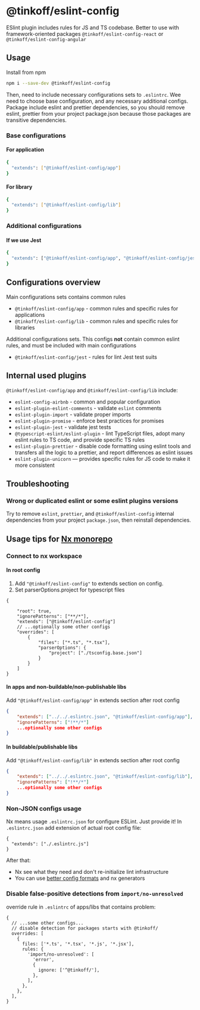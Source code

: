 # @tinkoff/eslint-config

ESlint plugin includes rules for JS and TS codebase. Better to use with framework-oriented packages `@tinkoff/eslint-config-react` or `@tinkoff/eslint-config-angular`

## Usage

Install from npm

```bash
npm i --save-dev @tinkoff/eslint-config
```

Then, need to include necessary configurations sets to `.eslintrc`. Wee need to choose base configuration, and any
necessary additional configs. Package include eslint and prettier dependencies, so you should remove eslint, prettier from your project package.json because those packages are transitive dependencies.

### Base configurations

#### For application

```bash
{
  "extends": ["@tinkoff/eslint-config/app"]
}
```

#### For library

```bash
{
  "extends": ["@tinkoff/eslint-config/lib"]
}
```

### Additional configurations

#### If we use Jest

```bash
{
  "extends": ["@tinkoff/eslint-config/app", "@tinkoff/eslint-config/jest"]
}
```

## Configurations overview

Main configurations sets contains common rules

- `@tinkoff/eslint-config/app` - common rules and specific rules for applications
- `@tinkoff/eslint-config/lib` - common rules and specific rules for libraries

Additional configurations sets. This configs **not** contain common eslint rules, and must be included with main
configurations

- `@tinkoff/eslint-config/jest` - rules for lint Jest test suits

## Internal used plugins

`@tinkoff/eslint-config/app` and `@tinkoff/eslint-config/lib` include:

- `eslint-config-airbnb` - common and popular configuration
- `eslint-plugin-eslint-comments` - validate `eslint` comments
- `eslint-plugin-import` - validate proper imports
- `eslint-plugin-promise` - enforce best practices for promises
- `eslint-plugin-jest` - validate jest tests
- `@typescript-eslint/eslint-plugin` - lint TypeScript files, adopt many eslint rules to TS code, and provide specific
  TS rules
- `eslint-plugin-prettier` - disable code formatting using eslint tools and transfers all the logic to a prettier, and
  report differences as eslint issues
- `eslint-plugin-unicorn` — provides specific rules for JS code to make it more consistent

## Troubleshooting

### Wrong or duplicated eslint or some eslint plugins versions

Try to remove `eslint`, `prettier`, and `@tinkoff/eslint-config` internal dependencies from your project `package.json`,
then reinstall dependencies.

## Usage tips for [Nx monorepo](https://nrwl.io/)

### Connect to nx workspace

#### In root config

1. Add `"@tinkoff/eslint-config"` to extends section on config.
2. Set parserOptions.project for typescript files

```json5
{

    "root": true,
    "ignorePatterns": ["**/*"],
    "extends": ["@tinkoff/eslint-config"]
    // ...optionally some other configs
    "overrides": [
        {
            "files": ["*.ts", "*.tsx"],
            "parserOptions": {
                "project": ["./tsconfig.base.json"]
            }
        }
    ]
}
```

#### In apps and non-buildable/non-publishable libs

Add `"@tinkoff/eslint-config/app"` in extends section after root config

```json
{
    "extends": ["../../.eslintrc.json", "@tinkoff/eslint-config/app"],
    "ignorePatterns": ["!**/*"]
    ...optionally some other configs
}
```

#### In buildable/publishable libs

Add `"@tinkoff/eslint-config/lib"` in extends section after root config

```json
{
    "extends": ["../../.eslintrc.json", "@tinkoff/eslint-config/lib"],
    "ignorePatterns": ["!**/*"]
    ...optionally some other configs
}
```

### Non-JSON configs usage

Nx means usage `.eslintrc.json` for configure ESLint. Just provide it! In `.eslintrc.json` add extension of actual root config file:

```
{
  "extends": ["./.eslintrc.js"]
}
```

After that:

- Nx see what they need and don't re-initialize lint infrastructure
- You can use [better config formats](https://eslint.org/docs/latest/user-guide/configuring/configuration-files#configuration-file-formats) and nx generators

### Disable false-positive detections from `import/no-unresolved`

override rule in `.eslintrc` of apps/libs that contains problem:

```json5
{
  // ...some other configs...
  // disable detection for packages starts with @tinkoff/
  overrides: [
    {
      files: ['*.ts', '*.tsx', '*.js', '*.jsx'],
      rules: {
        'import/no-unresolved': [
          'error',
          {
            ignore: ['^@tinkoff/'],
          },
        ],
      },
    },
  ],
}
```
